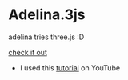 # Adelina.3js
 adelina tries three.js :D

 [check it out](https://adelina3js-bb30c.web.app/)


- I used this [tutorial](https://youtu.be/Q7AOvWpIVHU) on YouTube
